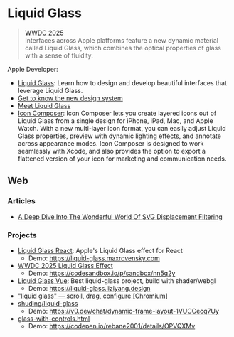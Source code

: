 # Liquid Glass

> [WWDC 2025](https://developer.apple.com/wwdc25)\
> Interfaces across Apple platforms feature a new dynamic material called Liquid Glass, which combines the optical properties of glass with a sense of fluidity.

Apple Developer:
- [Liquid Glass](https://developer.apple.com/documentation/technologyoverviews/liquid-glass): Learn how to design and develop beautiful interfaces that leverage Liquid Glass.
- [Get to know the new design system](https://developer.apple.com/videos/play/wwdc2025/356)
- [Meet Liquid Glass](https://developer.apple.com/videos/play/wwdc2025/219)
- [Icon Composer](https://developer.apple.com/icon-composer): Icon Composer lets you create layered icons out of Liquid Glass from a single design for iPhone, iPad, Mac, and Apple Watch. With a new multi-layer icon format, you can easily adjust Liquid Glass properties, preview with dynamic lighting effects, and annotate across appearance modes. Icon Composer is designed to work seamlessly with Xcode, and also provides the option to export a flattened version of your icon for marketing and communication needs.

## Web

### Articles

- [A Deep Dive Into The Wonderful World Of SVG Displacement Filtering](https://www.smashingmagazine.com/2021/09/deep-dive-wonderful-world-svg-displacement-filtering/)

### Projects

- [Liquid Glass React](https://github.com/rdev/liquid-glass-react): Apple's Liquid Glass effect for React
  - Demo: https://liquid-glass.maxrovensky.com
- [WWDC 2025 Liquid Glass Effect](https://github.com/lucasromerodb/liquid-glass-effect-macos)
  - Demo: https://codesandbox.io/p/sandbox/nn5q2y
- [Liquid Glass Vue](https://github.com/Muggleee/liquid-glass-vue): Best liquid-glass project, build with shader/webgl
  - Demo: https://liquid-glass.liziyang.design
- ["liquid glass" — scroll, drag, configure [Chromium]](https://codepen.io/jh3y/pen/EajLxJV)
- [shuding/liquid-glass](https://github.com/shuding/liquid-glass)
  - Demo: https://v0.dev/chat/dynamic-frame-layout-1VUCCecq7Uy
- [glass-with-controls.html](https://gist.github.com/rebane2001/8ba35ad6e1b17c4cb5b2b2431d9e992c)
  - Demo: https://codepen.io/rebane2001/details/OPVQXMv